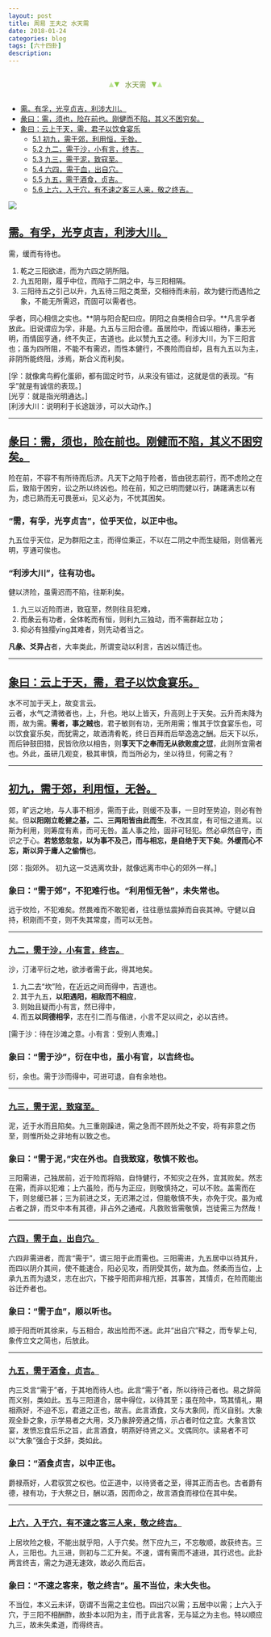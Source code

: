 ```yaml
---
layout: post
title: 周易 王夫之 水天需
date: 2018-01-24
categories: blog
tags: [六十四卦]
description: 
---
```


<span id = "jump"></span>


<section style="margin: 0px auto; text-align: center;">
    <section class="xhr" style="width: 0px; height: 0px; border-left: 5px solid transparent; border-right: 5px solid transparent; border-bottom: 10px solid rgb(135, 201, 67); display: inline-block; opacity: 0.5; border-top-color: rgb(135, 201, 67);"></section>
    <section class="xhr" style="width: 0px; height: 0px; border-left: 5px solid transparent; border-right: 5px solid transparent; border-top: 10px solid rgb(135, 201, 67); display: inline-block; margin-left: -3px; border-bottom-color: rgb(135, 201, 67);"></section>
    <section style="
margin-left: 0.5em;
display: inline-block;">
        <p>
            <span style="color: rgb(118, 146, 60);">水天需</span>
        </p>
    </section>
    <section class="xhr" style="margin-left: 0.5em; width: 0px; height: 0px; border-left: 5px solid transparent; border-right: 5px solid transparent; border-top: 10px solid rgb(135, 201, 67); display: inline-block; border-bottom-color: rgb(135, 201, 67);"></section>
    <section class="xhr" style="width: 0px; height: 0px; border-left: 5px solid transparent; border-right: 5px solid transparent; border-bottom: 10px solid rgb(135, 201, 67); display: inline-block; opacity: 0.5; margin-left: -3px; border-top-color: rgb(135, 201, 67);"></section>
</section>

- [需。有孚，光亨贞吉，利涉大川。](#jump有孚)
- [彖曰：需，须也，险在前也。刚健而不陷，其义不困穷矣。](#jump险在前也)
- [象曰：云上于天，需，君子以饮食宴乐](#jump云上于天)
  - [5.1 初九，需于郊，利用恒，无咎。](#jump需于郊)
  - [5.2 九二，需于沙，小有言，终吉。](#jump需于沙)
  - [5.3 九三，需于泥，致寇至。](#jump需于泥)
  - [5.4 六四，需于血，出自穴。](#jump需于血)
  - [5.5 九五，需于酒食，贞吉。](#jump需于酒食)
  - [5.6 上六，入于穴，有不速之客三人来，敬之终吉。](#jump入于穴)
  
  

![](http://www.guoyi360.com/uploads/allimg/130319/1-130319144632248.jpg)
  

<span id = "jump有孚"></span>
## [需。有孚，光亨贞吉，利涉大川。](#jump)
需，缓而有待也。
1. 乾之三阳欲进，而为六四之阴所阻。
1. 九五阳刚，履乎中位，而陷于二阴之中，与三阳相隔。
1. 三阳待五之引己以升，九五待三阳之类至，交相待而未前，故为健行而遇险之象，不能无所需迟，而固可以需者也。


孚者，同心相信之实也。**阴与阳合配曰应。阴阳之自类相合曰孚。**凡言孚者放此。旧说谓应为孚，非是。九五与三阳合德。虽居险中，而诚以相待，秉志光明，而情固亨通，终不失正，吉道也。此以赞九五之德。利涉大川，为下三阳言也；虽为四所阻，不能不有需迟，而性本健行，不畏险而自却，且有九五以为主，非阴所能终阻，涉焉，斯合义而利矣。

[孚：就像禽鸟孵化蛋卵，都有固定时节，从来没有错过，这就是信的表现。“有孚”就是有诚信的表现。]<br>
[光亨：就是指光明通达。]<br>
[利涉大川：说明利于长途跋涉，可以大动作。]

----

<span id = "jump险在前也"></span>
## [彖曰：需，须也，险在前也。刚健而不陷，其义不困穷矣。](#jump)
险在前，不容不有所待而后济。凡天下之陷于险者，皆由锐志前行，而不虑险之在后，致陷于困穷，讼之所以终凶也。险在前，知之已明而健以行，踌躇满志以有为，虑已熟而无可畏葸xi，见义必为，不忧其困矣。

### “需，有孚，光亨贞吉”，位乎天位，以正中也。
九五位乎天位，足为群阳之主，而得位秉正，不以在二阴之中而生疑阻，则信著光明，亨通可俟也。

### “利涉大川”，往有功也。
健以济险，虽需迟而不陷，往斯利矣。
1. 九三以近险而进，致寇至，然则往且犯难，
1. 而彖云有功者，全体乾而有恒，则利九三独动，而不需群起立功；
1. 抑必有独撄yīng其难者，则先动者当之。


**凡彖、爻异占**者，大率类此，所谓变动以利言，吉凶以情迁也。

----

<span id = "jump云上于天"></span>
## [象曰：云上于天，需，君子以饮食宴乐。](#jump)
水不可加于天上，故变言云。<br>
云者，水气之清微者也，上，升也。地以上皆天，升高则上于天矣。云升而未降为雨，故为需。**需者，事之贼也**，君子敏则有功，无所用需；惟其于饮食宴乐也，可以饮食宴乐矣，而犹需之，故酒清肴乾，终日百拜而后举逸逸之酬。后天下以乐，而后钟鼓田猎，民皆欣欣以相告，则**享天下之奉而无从欲败度之愆**，此则所宜需者也。外此，虽研几观变，极其审慎，而当所必为，坐以待旦，何需之有？


----

<span id = "jump需于郊"></span>
## [初九，需于郊，利用恒，无咎。](#jump)
郊，旷远之地，与人事不相涉，需而于此，则缓不及事，一旦时至势迫，则必有咎矣。但**以阳刚立乾健之基，二、三两阳皆由此而生**，不改其度，有可恒之道焉。以斯为利用，则筹度有素，而可无咎。盖人事之险，固非可轻犯。然必卓然自守，而识之于心。**若悠悠忽忽，以为事不及己，而与相忘，是自绝于天下矣**。**外缓而心不忘，斯以异于庸人之偷惰**也。


[郊：指郊外。 初九这一爻选离坎卦，就像远离市中心的郊外一样。]


### 象曰：“需于郊”，不犯难行也。“利用恒无咎”，未失常也。
远于坎险，不犯难矣。然畏难而不敢犯者，往往葸怯震掉而自丧其神。守健以自持，积刚而不变，则不失其常度，而可以无咎。

----

<span id = "jump需于沙"></span>
### [九二，需于沙，小有言，终吉。](#jump)
沙，汀渚平衍之地，欲涉者需于此，得其地矣。
1. 九二去“坎”险，在近远之间而得中，吉道也。
1. 其于九五，**以阳遇阳，相敌而不相应**，
1. 则始且疑而小有言，然已得中，
1. 而五**以同德相孚**，志在引二而与偕进，小言不足以间之，必以吉终。


[需于沙：待在沙滩之意。小有言：受别人责难。]


### 象曰：“需于沙”，衍在中也，虽小有官，以吉终也。
衍，余也。需于沙而得中，可进可退，自有余地也。

----

<span id = "jump需于泥"></span>
### [九三，需于泥，致寇至。](#jump)
泥，近于水而且陷矣。九三重刚躁进，需之急而不顾所处之不安，将有非意之伤至，则惟所处之非地有以致之也。

### 象曰：“需于泥，”灾在外也。自我致寇，敬慎不败也。
三阳需进，己独居前，近于险而将陷，自恃健行，不知灾之在外，宜其败矣。然志在需，而非以犯难；上六虽险，而与为正应，则敬慎持之，可以不败。盖需而在下，则怠缓已甚；三为前进之爻，无迟滞之过，但能敬慎不失，亦免于灾。虽为戒占者之辞，而爻中本有其德，非占外之通戒，凡救败皆需敬慎，岂徒需三为然哉！


----

<span id = "jump需于血"></span>
### [六四，需于血，出自穴。](#jump)
六四非需进者，而言“需于”，谓三阳于此而需也。三阳需进，九五居中以待其升，而四以阴介其间，使不能速合，阳必见攻，而阴受其伤，故为血。然柔而当位，上承九五而为退爻，志在出穴，下接乎阳而非相亢拒，其事苦，其情贞，在险而能出谷迁乔者也。

### 象曰：“需于血”，顺以听也。
顺于阳而听其徐来，与五相合，故出险而不迷。此并“出自穴”释之，而专挈上句, 象传立文之简也，后放此。


----

<span id = "jump需于酒食"></span>
### [九五，需于酒食，贞吉。](#jump)
内三爻言“需于”者，于其地而待人也。此言“需于”者，所以待待己者也。易之辞简而义别，类如此。五与三阳道合，居中得位，以待其至；虽在险中，笃其情礼，期相燕好，不迫不忘，君道之正也，故吉。此言酒食，文与大象同，而义自别。大象观全卦之象，示学易者之大用，爻乃彖辞旁通之情，示占者时位之宜。大象言饮宴，发愤忘食后乐之旨，此言酒食，明燕好待贤之义。文偶同尔。读易者不可以“大象”强合于爻辞，类如此。

### 象曰：“酒食贞吉，以中正也。
爵禄燕好，人君驭赏之权也。位正道中，以待贤者之至，得其正而吉也。古者爵有德，禄有功，于大祭之日，酬以酒，因而命之，故言酒食而禄位在其中矣。


----

<span id = "jump入于穴"></span>
### [上六，入于穴，有不速之客三人来，敬之终吉。](#jump)
上居坎险之极，不能出就乎阳，人于穴矣。然下应九三，不忘敬顺，故获终吉。三人，三阳也。九三进，则初与二汇升矣。不速，谓有需而不遽进，其行迟也。此卦两言终吉，需之为道无速效，故必久而后吉。

### 象曰：“不速之客来，敬之终吉”。虽不当位，未大失也。
不当位，本义云未详，窃谓不当需之主位也。四出穴以需；五居中以需；上六入于穴，于三阳不相酬酢，故卦本以阳为主，而于此言客，无与延之为主也。特以顺应九三，故未失柔道，而得终吉。
